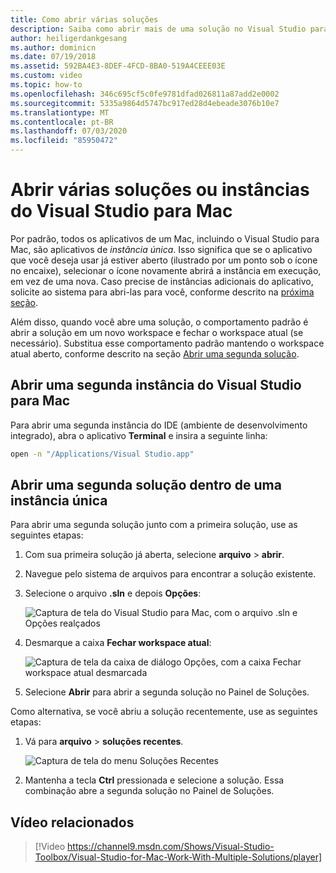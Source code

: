 ```yaml
---
title: Como abrir várias soluções
description: Saiba como abrir mais de uma solução no Visual Studio para Mac e como abrir mais de uma instância do aplicativo.
author: heiligerdankgesang
ms.author: dominicn
ms.date: 07/19/2018
ms.assetid: 592BA4E3-8DEF-4FCD-8BA0-519A4CEEE03E
ms.custom: video
ms.topic: how-to
ms.openlocfilehash: 346c695cf5c0fe9781dfad026811a87add2e0002
ms.sourcegitcommit: 5335a9864d5747bc917ed28d4ebeade3076b10e7
ms.translationtype: MT
ms.contentlocale: pt-BR
ms.lasthandoff: 07/03/2020
ms.locfileid: "85950472"
---
```

# <a name="open-multiple-solutions-or-instances-of-visual-studio-for-mac"></a>Abrir várias soluções ou instâncias do Visual Studio para Mac

Por padrão, todos os aplicativos de um Mac, incluindo o Visual Studio para Mac, são aplicativos de _instância única_. Isso significa que se o aplicativo que você deseja usar já estiver aberto (ilustrado por um ponto sob o ícone no encaixe), selecionar o ícone novamente abrirá a instância em execução, em vez de uma nova. Caso precise de instâncias adicionais do aplicativo, solicite ao sistema para abri-las para você, conforme descrito na [próxima seção](#open-a-second-instance-of-visual-studio-for-mac).

Além disso, quando você abre uma solução, o comportamento padrão é abrir a solução em um novo workspace e fechar o workspace atual (se necessário). Substitua esse comportamento padrão mantendo o workspace atual aberto, conforme descrito na seção [Abrir uma segunda solução](#open-a-second-solution-inside-a-single-instance).

## <a name="open-a-second-instance-of-visual-studio-for-mac"></a>Abrir uma segunda instância do Visual Studio para Mac

Para abrir uma segunda instância do IDE (ambiente de desenvolvimento integrado), abra o aplicativo **Terminal** e insira a seguinte linha:

```bash
open -n "/Applications/Visual Studio.app"
```

## <a name="open-a-second-solution-inside-a-single-instance"></a>Abrir uma segunda solução dentro de uma instância única

Para abrir uma segunda solução junto com a primeira solução, use as seguintes etapas:

1. Com sua primeira solução já aberta, selecione **arquivo**  >  **abrir**.
2. Navegue pelo sistema de arquivos para encontrar a solução existente.
3. Selecione o arquivo **.sln** e depois **Opções**:

    ![Captura de tela do Visual Studio para Mac, com o arquivo .sln e Opções realçados](media/open-multiple-solutions-image3.png)

4. Desmarque a caixa **Fechar workspace atual**:

    ![Captura de tela da caixa de diálogo Opções, com a caixa Fechar workspace atual desmarcada](media/open-multiple-solutions-image1.png)

5. Selecione **Abrir** para abrir a segunda solução no Painel de Soluções.

Como alternativa, se você abriu a solução recentemente, use as seguintes etapas:

1. Vá para **arquivo**  >  **soluções recentes**.

    ![Captura de tela do menu Soluções Recentes](media/open-multiple-solutions-image2.png)

1. Mantenha a tecla **Ctrl** pressionada e selecione a solução. Essa combinação abre a segunda solução no Painel de Soluções.

## <a name="related-video"></a>Vídeo relacionados

> [!Video https://channel9.msdn.com/Shows/Visual-Studio-Toolbox/Visual-Studio-for-Mac-Work-With-Multiple-Solutions/player]
